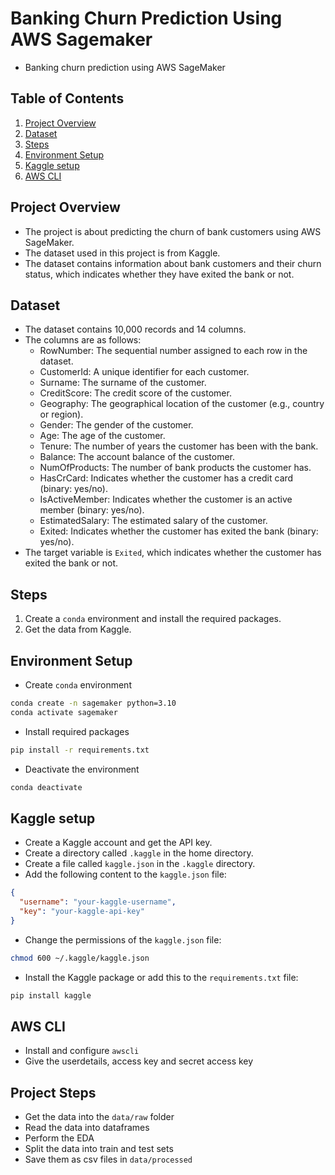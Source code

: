 # Banking Churn Prediction Using AWS Sagemaker
* Banking churn prediction using AWS SageMaker

## Table of Contents
1. [Project Overview](#project-overview)
2. [Dataset](#dataset)
3. [Steps](#steps)
4. [Environment Setup](#environment-setup)
5. [Kaggle setup](#kaggle-setup)
6. [AWS CLI](#aws-cli)


## Project Overview
* The project is about predicting the churn of bank customers using AWS SageMaker. 
* The dataset used in this project is from Kaggle. 
* The dataset contains information about bank customers and their churn status, which indicates whether they have exited the bank or not.

## Dataset
* The dataset contains 10,000 records and 14 columns.
* The columns are as follows:
  * RowNumber: The sequential number assigned to each row in the dataset.
  * CustomerId: A unique identifier for each customer.
  * Surname: The surname of the customer.
  * CreditScore: The credit score of the customer.
  * Geography: The geographical location of the customer (e.g., country or region).
  * Gender: The gender of the customer.
  * Age: The age of the customer.
  * Tenure: The number of years the customer has been with the bank.
  * Balance: The account balance of the customer.
  * NumOfProducts: The number of bank products the customer has.
  * HasCrCard: Indicates whether the customer has a credit card (binary: yes/no).
  * IsActiveMember: Indicates whether the customer is an active member (binary: yes/no).
  * EstimatedSalary: The estimated salary of the customer.
  * Exited: Indicates whether the customer has exited the bank (binary: yes/no).
* The target variable is `Exited`, which indicates whether the customer has exited the bank or not.

## Steps
1. Create a `conda` environment and install the required packages.
2. Get the data from Kaggle.

## Environment Setup
* Create `conda` environment
```bash
conda create -n sagemaker python=3.10
conda activate sagemaker
```
* Install required packages
```bash
pip install -r requirements.txt
```
* Deactivate the environment
```bash
conda deactivate
```

## Kaggle setup
* Create a Kaggle account and get the API key.
* Create a directory called `.kaggle` in the home directory.
* Create a file called `kaggle.json` in the `.kaggle` directory.
* Add the following content to the `kaggle.json` file:
```json
{
  "username": "your-kaggle-username",
  "key": "your-kaggle-api-key"
}
```
* Change the permissions of the `kaggle.json` file:
```bash
chmod 600 ~/.kaggle/kaggle.json
```
* Install the Kaggle package or add this to the `requirements.txt` file:
```bash
pip install kaggle
```

## AWS CLI
* Install and configure `awscli`
* Give the userdetails, access key and secret access key

## Project Steps
* Get the data into the `data/raw` folder
* Read the data into dataframes
* Perform the EDA 
* Split the data into train and test sets
* Save them as csv files in `data/processed`
